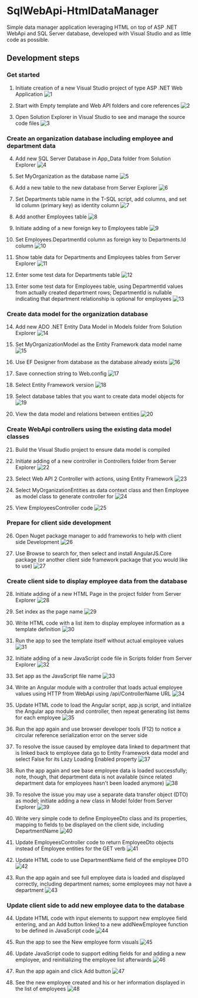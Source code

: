 # SqlWebApi-HtmlDataManager
Simple data manager application leveraging HTML on top of ASP .NET WebApi and SQL Server database, developed with Visual Studio and as little code as possible.

## Development steps
### Get started
 1. Initiate creation of a new Visual Studio project of type ASP .NET Web Application
![1](https://raw.githubusercontent.com/SDolha/SqlWebApi-HtmlDataManger/master/Development-screenshots/1.png)

 2. Start with Empty template and Web API folders and core references
![2](https://raw.githubusercontent.com/SDolha/SqlWebApi-HtmlDataManger/master/Development-screenshots/2.png)

 3. Open Solution Explorer in Visual Studio to see and manage the source code files
![3](https://raw.githubusercontent.com/SDolha/SqlWebApi-HtmlDataManger/master/Development-screenshots/3.png)

### Create an organization database including employee and department data
 4. Add new SQL Server Database in App_Data folder from Solution Explorer
![4](https://raw.githubusercontent.com/SDolha/SqlWebApi-HtmlDataManger/master/Development-screenshots/4.png)

 5. Set MyOrganization as the database name
![5](https://raw.githubusercontent.com/SDolha/SqlWebApi-HtmlDataManger/master/Development-screenshots/5.png)

 6. Add a new table to the new database from Server Explorer
![6](https://raw.githubusercontent.com/SDolha/SqlWebApi-HtmlDataManger/master/Development-screenshots/6.png)

 7. Set Departments table name in the T-SQL script, add columns, and set Id column (primary key) as identity column
![7](https://raw.githubusercontent.com/SDolha/SqlWebApi-HtmlDataManger/master/Development-screenshots/7.png)

 8. Add another Employees table
![8](https://raw.githubusercontent.com/SDolha/SqlWebApi-HtmlDataManger/master/Development-screenshots/8.png)

 9. Initiate adding of a new foreign key to Employees table
![9](https://raw.githubusercontent.com/SDolha/SqlWebApi-HtmlDataManger/master/Development-screenshots/9.png)

10. Set Employees.DepartmentId column as foreign key to Departments.Id column
![10](https://raw.githubusercontent.com/SDolha/SqlWebApi-HtmlDataManger/master/Development-screenshots/10.png)

11. Show table data for Departments and Employees tables from Server Explorer
![11](https://raw.githubusercontent.com/SDolha/SqlWebApi-HtmlDataManger/master/Development-screenshots/11.png)

12. Enter some test data for Departments table
![12](https://raw.githubusercontent.com/SDolha/SqlWebApi-HtmlDataManger/master/Development-screenshots/12.png)

13. Enter some test data for Employees table, using DepartmentId values from actually created department rows; DepartmentId is nullable indicating that department relationship is optional for employees
![13](https://raw.githubusercontent.com/SDolha/SqlWebApi-HtmlDataManger/master/Development-screenshots/13.png)

### Create data model for the organization database
14. Add new ADO .NET Entity Data Model in Models folder from Solution Explorer
![14](https://raw.githubusercontent.com/SDolha/SqlWebApi-HtmlDataManger/master/Development-screenshots/14.png)

15. Set MyOrganizationModel as the Entity Framework data model name
![15](https://raw.githubusercontent.com/SDolha/SqlWebApi-HtmlDataManger/master/Development-screenshots/15.png)

16. Use EF Designer from database as the database already exists
![16](https://raw.githubusercontent.com/SDolha/SqlWebApi-HtmlDataManger/master/Development-screenshots/16.png)

17. Save connection string to Web.config
![17](https://raw.githubusercontent.com/SDolha/SqlWebApi-HtmlDataManger/master/Development-screenshots/17.png)

18. Select Entity Framework version
![18](https://raw.githubusercontent.com/SDolha/SqlWebApi-HtmlDataManger/master/Development-screenshots/18.png)

19. Select database tables that you want to create data model objects for
![19](https://raw.githubusercontent.com/SDolha/SqlWebApi-HtmlDataManger/master/Development-screenshots/19.png)

20. View the data model and relations between entities
![20](https://raw.githubusercontent.com/SDolha/SqlWebApi-HtmlDataManger/master/Development-screenshots/20.png)

### Create WebApi controllers using the existing data model classes
21. Build the Visual Studio project to ensure data model is compiled
22. Initiate adding of a new controller in Controllers folder from Server Explorer
![22](https://raw.githubusercontent.com/SDolha/SqlWebApi-HtmlDataManger/master/Development-screenshots/22.png)

23. Select Web API 2 Controller with actions, using Entity Framework
![23](https://raw.githubusercontent.com/SDolha/SqlWebApi-HtmlDataManger/master/Development-screenshots/23.png)

24. Select MyOrganizationEntities as data context class and then Employee as model class to generate controller for
![24](https://raw.githubusercontent.com/SDolha/SqlWebApi-HtmlDataManger/master/Development-screenshots/24.png)

25. View EmployeesController code
![25](https://raw.githubusercontent.com/SDolha/SqlWebApi-HtmlDataManger/master/Development-screenshots/25.png)

### Prepare for client side development
26. Open Nuget package manager to add frameworks to help with client side Development
![26](https://raw.githubusercontent.com/SDolha/SqlWebApi-HtmlDataManger/master/Development-screenshots/26.png)

27. Use Browse to search for, then select and install AngularJS.Core package (or another client side framework package that you would like to use)
![27](https://raw.githubusercontent.com/SDolha/SqlWebApi-HtmlDataManger/master/Development-screenshots/27.png)

### Create client side to display employee data from the database
28. Initiate adding of a new HTML Page in the project folder from Server Explorer
![28](https://raw.githubusercontent.com/SDolha/SqlWebApi-HtmlDataManger/master/Development-screenshots/28.png)

29. Set index as the page name
![29](https://raw.githubusercontent.com/SDolha/SqlWebApi-HtmlDataManger/master/Development-screenshots/29.png)

30. Write HTML code with a list item to display employee information as a template definition
![30](https://raw.githubusercontent.com/SDolha/SqlWebApi-HtmlDataManger/master/Development-screenshots/30.png)

31. Run the app to see the template itself without actual employee values
![31](https://raw.githubusercontent.com/SDolha/SqlWebApi-HtmlDataManger/master/Development-screenshots/31.png)

32. Initiate adding of a new JavaScript code file in Scripts folder from Server Explorer
![32](https://raw.githubusercontent.com/SDolha/SqlWebApi-HtmlDataManger/master/Development-screenshots/32.png)

33. Set app as the JavaScript file name
![33](https://raw.githubusercontent.com/SDolha/SqlWebApi-HtmlDataManger/master/Development-screenshots/33.png)

34. Write an Angular module with a controller that loads actual employee values using HTTP from WebApi using /api/ControllerName URL
![34](https://raw.githubusercontent.com/SDolha/SqlWebApi-HtmlDataManger/master/Development-screenshots/34.png)

35. Update HTML code to load the Angular script, app.js script, and initialize the Angular app module and controller, then repeat generating list items for each employee
![35](https://raw.githubusercontent.com/SDolha/SqlWebApi-HtmlDataManger/master/Development-screenshots/35.png)

36. Run the app again and use browser developer tools (F12) to notice a circular reference serialization error on the server side

37. To resolve the issue caused by employee data linked to department that is linked back to employee data go to Entity Framework data model and select False for its Lazy Loading Enabled property
![37](https://raw.githubusercontent.com/SDolha/SqlWebApi-HtmlDataManger/master/Development-screenshots/37.png)

38. Run the app again and see base employee data is loaded successfully; note, though, that department data is not available (since related department data for employees hasn't been loaded anymore)
![38](https://raw.githubusercontent.com/SDolha/SqlWebApi-HtmlDataManger/master/Development-screenshots/38.png)

39. To resolve the issue you may use a separate data transfer object (DTO) as model; initiate adding a new class in Model folder from Server Explorer
![39](https://raw.githubusercontent.com/SDolha/SqlWebApi-HtmlDataManger/master/Development-screenshots/39.png)

40. Write very simple code to define EmployeeDto class and its properties, mapping to fields to be displayed on the client side, including DepartmentName
![40](https://raw.githubusercontent.com/SDolha/SqlWebApi-HtmlDataManger/master/Development-screenshots/40.png)

41. Update EmployeesController code to return EmployeeDto objects instead of Employee entities for the GET verb
![41](https://raw.githubusercontent.com/SDolha/SqlWebApi-HtmlDataManger/master/Development-screenshots/41.png)

42. Update HTML code to use DepartmentName field of the employee DTO
![42](https://raw.githubusercontent.com/SDolha/SqlWebApi-HtmlDataManger/master/Development-screenshots/42.png)

43. Run the app again and see full employee data is loaded and displayed correctly, including department names; some employees may not have a department
![43](https://raw.githubusercontent.com/SDolha/SqlWebApi-HtmlDataManger/master/Development-screenshots/43.png)

### Update client side to add new employee data to the database
44. Update HTML code with input elements to support new employee field entering, and an Add button linked to a new addNewEmployee function to be defined in JavaScript code
![44](https://raw.githubusercontent.com/SDolha/SqlWebApi-HtmlDataManger/master/Development-screenshots/44.png)

45. Run the app to see the New employee form visuals
![45](https://raw.githubusercontent.com/SDolha/SqlWebApi-HtmlDataManger/master/Development-screenshots/45.png)

46. Update JavaScript code to support editing fields for and adding a new employee, and reinitializing the employee list afterwards
![46](https://raw.githubusercontent.com/SDolha/SqlWebApi-HtmlDataManger/master/Development-screenshots/46.png)

47. Run the app again and click Add button
![47](https://raw.githubusercontent.com/SDolha/SqlWebApi-HtmlDataManger/master/Development-screenshots/47.png)

48. See the new employee created and his or her information displayed in the list of employees
![48](https://raw.githubusercontent.com/SDolha/SqlWebApi-HtmlDataManger/master/Development-screenshots/48.png)

